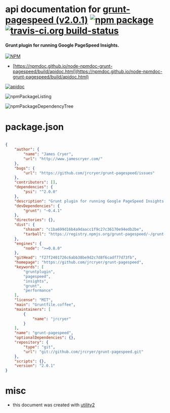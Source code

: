 # api documentation for  [grunt-pagespeed (v2.0.1)](https://github.com/jrcryer/grunt-pagespeed)  [![npm package](https://img.shields.io/npm/v/npmdoc-grunt-pagespeed.svg?style=flat-square)](https://www.npmjs.org/package/npmdoc-grunt-pagespeed) [![travis-ci.org build-status](https://api.travis-ci.org/npmdoc/node-npmdoc-grunt-pagespeed.svg)](https://travis-ci.org/npmdoc/node-npmdoc-grunt-pagespeed)
#### Grunt plugin for running Google PageSpeed Insights.

[![NPM](https://nodei.co/npm/grunt-pagespeed.png?downloads=true&downloadRank=true&stars=true)](https://www.npmjs.com/package/grunt-pagespeed)

- [https://npmdoc.github.io/node-npmdoc-grunt-pagespeed/build/apidoc.html](https://npmdoc.github.io/node-npmdoc-grunt-pagespeed/build/apidoc.html)

[![apidoc](https://npmdoc.github.io/node-npmdoc-grunt-pagespeed/build/screenCapture.buildCi.browser.%252Ftmp%252Fbuild%252Fapidoc.html.png)](https://npmdoc.github.io/node-npmdoc-grunt-pagespeed/build/apidoc.html)

![npmPackageListing](https://npmdoc.github.io/node-npmdoc-grunt-pagespeed/build/screenCapture.npmPackageListing.svg)

![npmPackageDependencyTree](https://npmdoc.github.io/node-npmdoc-grunt-pagespeed/build/screenCapture.npmPackageDependencyTree.svg)



# package.json

```json

{
    "author": {
        "name": "James Cryer",
        "url": "http://www.jamescryer.com/"
    },
    "bugs": {
        "url": "https://github.com/jrcryer/grunt-pagespeed/issues"
    },
    "contributors": [],
    "dependencies": {
        "psi": "^2.0.0"
    },
    "description": "Grunt plugin for running Google PageSpeed Insights.",
    "devDependencies": {
        "grunt": "~0.4.1"
    },
    "directories": {},
    "dist": {
        "shasum": "c1ba699d16b4a9daacc1f9c27c36170e94edb2be",
        "tarball": "https://registry.npmjs.org/grunt-pagespeed/-/grunt-pagespeed-2.0.1.tgz"
    },
    "engines": {
        "node": ">=0.8.0"
    },
    "gitHead": "f27f2401726c6abb38be9d2c7d8f6cadf77d73fb",
    "homepage": "https://github.com/jrcryer/grunt-pagespeed",
    "keywords": [
        "gruntplugin",
        "pagespeed",
        "insights",
        "grunt",
        "performance"
    ],
    "license": "MIT",
    "main": "Gruntfile.coffee",
    "maintainers": [
        {
            "name": "jrcryer"
        }
    ],
    "name": "grunt-pagespeed",
    "optionalDependencies": {},
    "repository": {
        "type": "git",
        "url": "git://github.com/jrcryer/grunt-pagespeed.git"
    },
    "scripts": {},
    "version": "2.0.1"
}
```



# misc
- this document was created with [utility2](https://github.com/kaizhu256/node-utility2)
